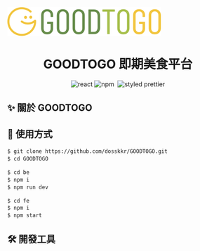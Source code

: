 <img src="./fe/src/images/logo.svg" alt="logo">
<h1 align="center"> GOODTOGO 即期美食平台</h1>
<div align="center">
 <img alt="react" src="https://img.shields.io/badge/React-000?&logo=react"/>  
  <img alt="npm" src="https://img.shields.io/badge/NPM-blue?logo=npm"/>
  <img alt=""sass" src="https://img.shields.io/badge/SASS-CC6699?&logo=Sass&logoColor=white">
<img alt="styled prettier" src="https://img.shields.io/badge/styled%20with-Prettier-yellow"/>
</div>

## ✨ 關於 GOODTOGO

## 🥳 使用方式

```bash
$ git clone https://github.com/dosskkr/GOODTOGO.git
$ cd GOODTOGO
```

```bash
$ cd be
$ npm i
$ npm run dev
```

```bash
$ cd fe
$ npm i
$ npm start
```

## 🛠 開發工具
